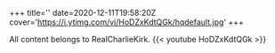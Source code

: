 +++
title=''
date=2020-12-11T19:58:20Z
cover='https://i.ytimg.com/vi/HoDZxKdtQGk/hqdefault.jpg'
+++

All content belongs to RealCharlieKirk.
{{< youtube HoDZxKdtQGk >}}
